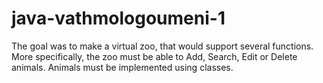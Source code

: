 # java-vathmologoumeni-1
The goal was to make a virtual zoo, that would support several functions. More specifically, the zoo must be able to Add, Search, Edit or Delete animals. Animals must be implemented using classes.
